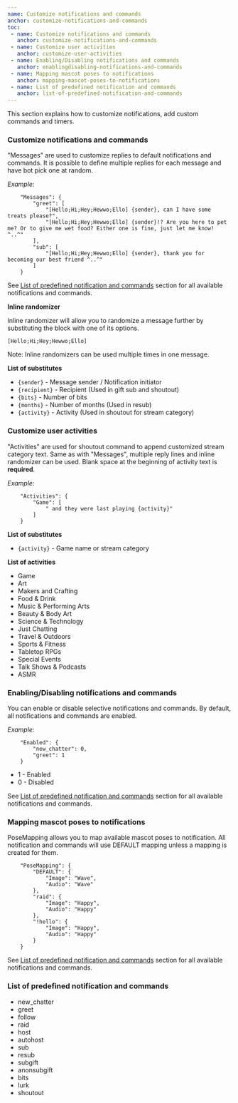 ```yaml
---
name: Customize notifications and commands
anchor: customize-notifications-and-commands
toc: 
 - name: Customize notifications and commands
   anchor: customize-notifications-and-commands
 - name: Customize user activities
   anchor: customize-user-activities
 - name: Enabling/Disabling notifications and commands
   anchor: enablingdisabling-notifications-and-commands
 - name: Mapping mascot poses to notifications
   anchor: mapping-mascot-poses-to-notifications
 - name: List of predefined notification and commands
   anchor: list-of-predefined-notification-and-commands
---
```

This section explains how to customize notifications, add custom commands and timers.

### Customize notifications and commands
"Messages" are used to customize replies to default notifications and commands.
It is possible to define multiple replies for each message and have bot pick one at random.

*Example:*
```
    "Messages": {
        "greet": [
            "[Hello;Hi;Hey;Hewwo;Ello] {sender}, can I have some treats please?",
            "[Hello;Hi;Hey;Hewwo;Ello] {sender}!? Are you here to pet me? Or to give me wet food? Either one is fine, just let me know! ^..^"
        ],
        "sub": [
            "[Hello;Hi;Hey;Hewwo;Ello] {sender}, thank you for becoming our best friend ^..^"
        ]
    }
```
<span class="icon info">See <a class="icon doc" href="{{ site.github.url }}/documentation#list-of-predefined-notification-and-commands">List of predefined notification and commands</a> section for all available notifications and commands.</span>

**Inline randomizer**

Inline randomizer will allow you to randomize a message further by substituting the block with one of its options.
```
[Hello;Hi;Hey;Hewwo;Ello]
```
<span class="icon idea">Note: Inline randomizers can be used multiple times in one message.</span>

**List of substitutes**
- `{sender}` - Message sender / Notification initiator
- `{recipient}` - Recipient (Used in gift sub and shoutout)
- `{bits}` - Number of bits
- `{months}` - Number of months (Used in resub)
- `{activity}` - Activity (Used in shoutout for stream category)

### Customize user activities
"Activities" are used for shoutout command to append customized stream category text.
Same as with "Messages", multiple reply lines and inline randomizer can be used.
Blank space at the beginning of activity text is **required**.

*Example:*
```
    "Activities": {
        "Game": [
            " and they were last playing {activity}"
        ]
    }
```

**List of substitutes**
- `{activity}` - Game name or stream category

**List of activities**
- Game
- Art
- Makers and Crafting
- Food & Drink
- Music & Performing Arts
- Beauty & Body Art
- Science & Technology
- Just Chatting
- Travel & Outdoors
- Sports & Fitness
- Tabletop RPGs
- Special Events
- Talk Shows & Podcasts
- ASMR

### Enabling/Disabling notifications and commands
You can enable or disable selective notifications and commands.
By default, all notifications and commands are enabled.

*Example:*
```
    "Enabled": {
        "new_chatter": 0,
        "greet": 1
    }
```
* 1 - Enabled
* 0 - Disabled

<span class="icon info">See <a class="icon doc" href="{{ site.github.url }}/documentation#list-of-predefined-notification-and-commands">List of predefined notification and commands</a> section for all available notifications and commands.</span>

### Mapping mascot poses to notifications
PoseMapping allows you to map available mascot poses to notification.
All notification and commands will use DEFAULT mapping unless a mapping is created for them.
```
    "PoseMapping": {
        "DEFAULT": {
            "Image": "Wave",
            "Audio": "Wave"
        },
        "raid": {
            "Image": "Happy",
            "Audio": "Happy"
        },
        "!hello": {
            "Image": "Happy",
            "Audio": "Happy"
        }
    }
```
<span class="icon info">See <a class="icon doc" href="{{ site.github.url }}/documentation#list-of-predefined-notification-and-commands">List of predefined notification and commands</a> section for all available notifications and commands.</span>

### List of predefined notification and commands

- new_chatter
- greet
- follow
- raid
- host
- autohost
- sub
- resub
- subgift
- anonsubgift
- bits
- lurk
- shoutout
